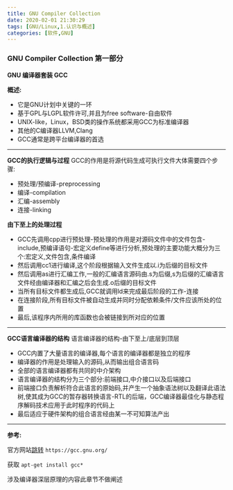```yaml
---
title: GNU Compiler Collection
date: 2020-02-01 21:30:29
tags: [GNU/Linux,1.认识与概述]
categories: [软件,GNU]
---
```


### GNU Compiler Collection 第一部分

**GNU 编译器套装 GCC**

**概述:**
* 它是GNU计划中关键的一环
* 基于GPL与LGPL软件许可,并且为free software-自由软件
* UNIX-like，Linux，BSD类的操作系统都采用GCC为标准编译器
* 其他的C编译器LLVM,Clang
* GCC通常是跨平台编译器的首选
---

**GCC的执行逻辑与过程**
GCC的作用是将源代码生成可执行文件大体需要四个步骤:
* 预处理/预编译-preprocessing
* 编译-compilation
* 汇编-assembly
* 连接-linking

**由下至上的处理过程**
* GCC先调用cpp进行预处理-预处理的作用是对源码文件中的文件包含-include,预编译语句-宏定义define等进行分析,预处理的主要功能大概分为三个:宏定义,文件包含,条件编译
* 然后调用cc1进行编译,这个阶段根据输入文件生成以.i为后缀的目标文件
* 然后调用as进行汇编工作,一般的汇编语言源码由.s为后缀,s为后缀的汇编语言文件经由编译器和汇编之后会生成.o后缀的目标文件
* 当所有目标文件都生成后,GCC就调用ld来完成最后阶段的工作-连接
* 在连接阶段,所有目标文件被自动生成并同时分配依赖条件/文件应该所处的位置
* 最后,该程序内所用的库函数也会被链接到所对应的位置
---

**GCC语言编译器的结构**
语言编译器的结构-由下至上/底层到顶层
* GCC内置了大量语言的编译器,每个语言的编译器都是独立的程序
* 编译器的作用是处理输入的源码,从而输出组合语言码
* 全部的语言编译器都有共同的中介架构
* 语言编译器的结构分为三个部分:前端接口,中介接口以及后端接口
* 前端接口负责解析符合此语言的原始码,并产生一个抽象语法树以及翻译此语法树,使其成为GCC的暂存器转换语言-RTL的后端，GCC编译器最佳化与静态程序解码技术应用于此时程序的代码上
* 最后适应于硬件架构的组合语言经由某一不可知算法产出

---
**参考:**

官方网站[跳转](https://gcc.gnu.org)
`https://gcc.gnu.org/`

获取
`apt-get install gcc*`

涉及编译器深层原理的内容此章节不做阐述

